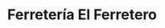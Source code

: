 ---
title: "Ferretería El Ferretero"
url: /san-fernando-del-valle-de-catamarca/ferreteria-el-ferretero/
shop: hardware
---